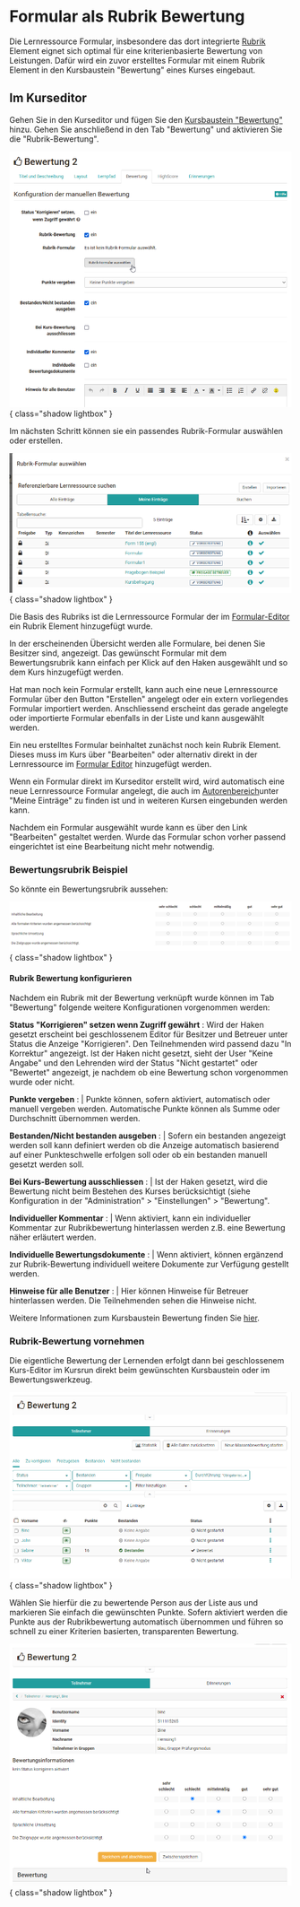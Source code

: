 # Formular als Rubrik Bewertung

Die Lernressource Formular, insbesondere das dort integrierte [Rubrik](Rubric.de.md) Element eignet sich optimal für eine kriterienbasierte Bewertung von Leistungen. Dafür wird ein zuvor erstelltes Formular mit einem Rubrik Element in den Kursbaustein "Bewertung" eines Kurses eingebaut.

## Im Kurseditor

Gehen Sie in den Kurseditor und fügen Sie den [Kursbaustein "Bewertung"](../course_elements/Course_Element_Assessment.de.md) hinzu. Gehen Sie anschließend in den Tab "Bewertung" und aktivieren Sie die "Rubrik-Bewertung".

![Rubrik-Bewertung konfigurieren](assets/Bewertung_Tab_Rurbrik-Bewerung.png){ class="shadow lightbox" }

Im nächsten Schritt können sie ein passendes Rubrik-Formular auswählen oder erstellen.

![Rubrik-Formular Auswahldialog](assets/Rubrik-Formular_waehlen.png){ class="shadow lightbox" }

Die Basis des Rubriks ist die Lernressource Formular der im [Formular-Editor](Form_editor_Questionnaire_editor.de.md) ein Rubrik Element hinzugefügt wurde.

In der erscheinenden Übersicht werden alle Formulare, bei denen Sie Besitzer sind, angezeigt. Das gewünscht Formular mit dem Bewertungsrubrik kann einfach per Klick auf den Haken ausgewählt und so dem Kurs hinzugefügt werden.

Hat man noch kein Formular erstellt, kann auch eine neue Lernressource Formular über den Button "Erstellen" angelegt oder ein extern vorliegendes Formular importiert werden. Anschliessend erscheint das gerade angelegte oder importierte Formular ebenfalls in der Liste und kann ausgewählt werden.

Ein neu erstelltes Formular beinhaltet zunächst noch kein Rubrik Element. Dieses muss im Kurs über "Bearbeiten" oder alternativ direkt in der Lernressource im [Formular Editor](Form_editor_Questionnaire_editor.de.md) hinzugefügt werden.

Wenn ein Formular direkt im Kurseditor erstellt wird, wird automatisch eine neue Lernressource Formular angelegt, die auch im [Autorenbereich](../authoring/index.de.md)unter "Meine Einträge" zu finden ist und in weiteren Kursen eingebunden werden kann.

Nachdem ein Formular ausgewählt wurde kann es über den Link "Bearbeiten" gestaltet werden. Wurde das Formular schon vorher passend eingerichtet ist eine Bearbeitung nicht mehr notwendig.

### Bewertungsrubrik Beispiel

So könnte ein Bewertungsrubrik aussehen:

![Beispiel Bewertungsrubrik](assets/Rubrik_Formular_Beispiel1.png){ class="shadow lightbox" }

#### Rubrik Bewertung konfigurieren

Nachdem ein Rubrik mit der Bewertung verknüpft wurde können im Tab "Bewertung" folgende weitere Konfigurationen vorgenommen werden:

**Status "Korrigieren" setzen wenn Zugriff gewährt** : Wird der Haken gesetzt erscheint bei geschlossenem Editor für Besitzer und Betreuer unter Status die Anzeige "Korrigieren". Den Teilnehmenden wird passend dazu "In Korrektur" angezeigt. Ist der Haken nicht gesetzt, sieht der User "Keine Angabe" und den Lehrenden wird der Status "Nicht gestartet" oder "Bewertet" angezeigt, je nachdem ob eine Bewertung schon vorgenommen wurde oder nicht.  
  
**Punkte vergeben** : | Punkte können, sofern aktiviert, automatisch oder manuell vergeben werden. Automatische Punkte können als Summe oder Durchschnitt übernommen werden.

**Bestanden/Nicht bestanden ausgeben** : | Sofern ein bestanden angezeigt werden soll kann definiert werden ob die Anzeige automatisch basierend auf einer Punkteschwelle erfolgen soll oder ob ein bestanden manuell gesetzt werden soll.

**Bei Kurs-Bewertung ausschliessen** : | Ist der Haken gesetzt, wird die Bewertung nicht beim Bestehen des Kurses berücksichtigt (siehe Konfiguration in der "Administration" >  "Einstellungen" > "Bewertung".

**Individueller Kommentar** : | Wenn aktiviert, kann ein individueller Kommentar zur Rubrikbewertung hinterlassen werden z.B. eine Bewertung näher erläutert werden.

**Individuelle Bewertungsdokumente** : | Wenn aktiviert, können ergänzend zur Rubrik-Bewertung individuell weitere Dokumente zur Verfügung gestellt werden.

**Hinweise für alle Benutzer** : | Hier können Hinweise für Betreuer hinterlassen werden. Die Teilnehmenden sehen die Hinweise nicht.
  
Weitere Informationen zum Kursbaustein Bewertung finden Sie [hier](../course_elements/Course_Element_Assessment.de.md).

### Rubrik-Bewertung vornehmen

Die eigentliche Bewertung der Lernenden erfolgt dann bei geschlossenem Kurs-Editor im Kursrun direkt beim gewünschten Kursbaustein oder im Bewertungswerkzeug.

![Bewertung Teilnehmerliste](assets/Bewertung.png){ class="shadow lightbox" }

Wählen Sie hierfür die zu bewertende Person aus der Liste aus und markieren Sie einfach die gewünschten Punkte. Sofern aktiviert werden die Punkte aus der Rubrikbewertung automatisch übernommen und führen so schnell zu einer Kriterien basierten, transparenten Bewertung.

![Rubrikbewertung am Teilnehmenden](assets/Rubrik_bew.png){ class="shadow lightbox" }
